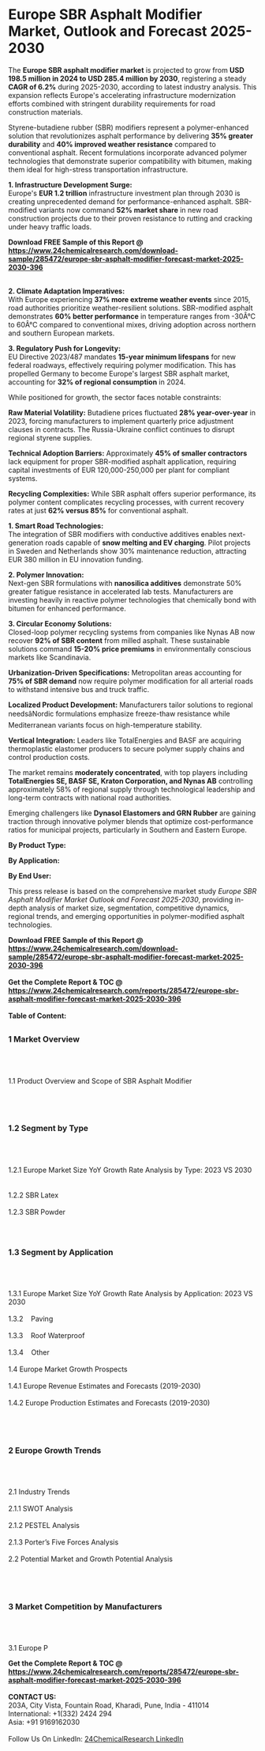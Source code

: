 <h1>Europe SBR Asphalt Modifier Market, Outlook and Forecast 2025-2030</h1><p>The <strong>Europe SBR asphalt modifier market</strong> is projected to grow from <strong>USD 198.5 million in 2024 to USD 285.4 million by 2030</strong>, registering a steady <strong>CAGR of 6.2%</strong> during 2025-2030, according to latest industry analysis. This expansion reflects Europe's accelerating infrastructure modernization efforts combined with stringent durability requirements for road construction materials.</p><p>Styrene-butadiene rubber (SBR) modifiers represent a polymer-enhanced solution that revolutionizes asphalt performance by delivering <strong>35% greater durability</strong> and <strong>40% improved weather resistance</strong> compared to conventional asphalt. Recent formulations incorporate advanced polymer technologies that demonstrate superior compatibility with bitumen, making them ideal for high-stress transportation infrastructure.</p><p><strong>1. Infrastructure Development Surge:</strong><br>
Europe's <strong>EUR 1.2 trillion</strong> infrastructure investment plan through 2030 is creating unprecedented demand for performance-enhanced asphalt. SBR-modified variants now command <strong>52% market share</strong> in new road construction projects due to their proven resistance to rutting and cracking under heavy traffic loads.</p><div><b>Download FREE Sample of this Report @ 
            <a href="https://www.24chemicalresearch.com/download-sample/285472/europe-sbr-asphalt-modifier-forecast-market-2025-2030-396">
            https://www.24chemicalresearch.com/download-sample/285472/europe-sbr-asphalt-modifier-forecast-market-2025-2030-396</a></b></div><br><p><strong>2. Climate Adaptation Imperatives:</strong><br>
With Europe experiencing <strong>37% more extreme weather events</strong> since 2015, road authorities prioritize weather-resilient solutions. SBR-modified asphalt demonstrates <strong>60% better performance</strong> in temperature ranges from -30Â°C to 60Â°C compared to conventional mixes, driving adoption across northern and southern European markets.</p><p><strong>3. Regulatory Push for Longevity:</strong><br>
EU Directive 2023/487 mandates <strong>15-year minimum lifespans</strong> for new federal roadways, effectively requiring polymer modification. This has propelled Germany to become Europe's largest SBR asphalt market, accounting for <strong>32% of regional consumption</strong> in 2024.</p><p>While positioned for growth, the sector faces notable constraints:</p><p><strong>Raw Material Volatility:</strong> Butadiene prices fluctuated <strong>28% year-over-year</strong> in 2023, forcing manufacturers to implement quarterly price adjustment clauses in contracts. The Russia-Ukraine conflict continues to disrupt regional styrene supplies.</p><p><strong>Technical Adoption Barriers:</strong> Approximately <strong>45% of smaller contractors</strong> lack equipment for proper SBR-modified asphalt application, requiring capital investments of EUR 120,000-250,000 per plant for compliant systems.</p><p><strong>Recycling Complexities:</strong> While SBR asphalt offers superior performance, its polymer content complicates recycling processes, with current recovery rates at just <strong>62% versus 85%</strong> for conventional asphalt.</p><p><strong>1. Smart Road Technologies:</strong><br>
The integration of SBR modifiers with conductive additives enables next-generation roads capable of <strong>snow melting and EV charging</strong>. Pilot projects in Sweden and Netherlands show 30% maintenance reduction, attracting EUR 380 million in EU innovation funding.</p><p><strong>2. Polymer Innovation:</strong><br>
Next-gen SBR formulations with <strong>nanosilica additives</strong> demonstrate 50% greater fatigue resistance in accelerated lab tests. Manufacturers are investing heavily in reactive polymer technologies that chemically bond with bitumen for enhanced performance.</p><p><strong>3. Circular Economy Solutions:</strong><br>
Closed-loop polymer recycling systems from companies like Nynas AB now recover <strong>92% of SBR content</strong> from milled asphalt. These sustainable solutions command <strong>15-20% price premiums</strong> in environmentally conscious markets like Scandinavia.</p><p><strong>Urbanization-Driven Specifications:</strong> Metropolitan areas accounting for <strong>75% of SBR demand</strong> now require polymer modification for all arterial roads to withstand intensive bus and truck traffic.</p><p><strong>Localized Product Development:</strong> Manufacturers tailor solutions to regional needsâNordic formulations emphasize freeze-thaw resistance while Mediterranean variants focus on high-temperature stability.</p><p><strong>Vertical Integration:</strong> Leaders like TotalEnergies and BASF are acquiring thermoplastic elastomer producers to secure polymer supply chains and control production costs.</p><p>The market remains <strong>moderately concentrated</strong>, with top players including <strong>TotalEnergies SE, BASF SE, Kraton Corporation, and Nynas AB</strong> controlling approximately 58% of regional supply through technological leadership and long-term contracts with national road authorities.</p><p>Emerging challengers like <strong>Dynasol Elastomers and GRN Rubber</strong> are gaining traction through innovative polymer blends that optimize cost-performance ratios for municipal projects, particularly in Southern and Eastern Europe.</p><p><strong>By Product Type:</strong></p><p><strong>By Application:</strong></p><p><strong>By End User:</strong></p><p>This press release is based on the comprehensive market study <em>Europe SBR Asphalt Modifier Market Outlook and Forecast 2025-2030</em>, providing in-depth analysis of market size, segmentation, competitive dynamics, regional trends, and emerging opportunities in polymer-modified asphalt technologies.</p><div><b>Download FREE Sample of this Report @ 
            <a href="https://www.24chemicalresearch.com/download-sample/285472/europe-sbr-asphalt-modifier-forecast-market-2025-2030-396">
            https://www.24chemicalresearch.com/download-sample/285472/europe-sbr-asphalt-modifier-forecast-market-2025-2030-396</a></b></div><br><div><b>Get the Complete Report & TOC @ 
            <a href="https://www.24chemicalresearch.com/reports/285472/europe-sbr-asphalt-modifier-forecast-market-2025-2030-396">
            https://www.24chemicalresearch.com/reports/285472/europe-sbr-asphalt-modifier-forecast-market-2025-2030-396</a></b></div><br>
            <b>Table of Content:</b><p><h2><span style="font-size:16px"><strong>1 Market Overview&nbsp;&nbsp; &nbsp;</strong></span></h2><br />
<br />
<p>1.1 Product Overview and Scope of SBR Asphalt Modifier&nbsp;</p><br />
<br />
<h2><strong><span style="font-size:16px">1.2 Segment by Type&nbsp;&nbsp; &nbsp;</span></strong></h2><br />
<br />
<p>1.2.1 Europe Market Size YoY Growth Rate Analysis by Type: 2023 VS 2030&nbsp;&nbsp; &nbsp;<br /><br />
1.2.2 SBR Latex&nbsp;&nbsp; &nbsp;<br /><br />
1.2.3 SBR Powder<br /><br />
<br />
<h2><span style="font-size:16px"><strong>1.3 Segment by Application&nbsp;&nbsp;</strong></span></h2><br />
<br />
<p>1.3.1 Europe Market Size YoY Growth Rate Analysis by Application: 2023 VS 2030&nbsp;&nbsp; &nbsp;<br /><br />
1.3.2&nbsp;&nbsp; &nbsp;Paving<br /><br />
1.3.3&nbsp;&nbsp; &nbsp;Roof Waterproof<br /><br />
1.3.4&nbsp;&nbsp; &nbsp;Other<br /><br />
1.4 Europe Market Growth Prospects&nbsp;&nbsp; &nbsp;<br /><br />
1.4.1 Europe Revenue Estimates and Forecasts (2019-2030)&nbsp;&nbsp; &nbsp;<br /><br />
1.4.2 Europe Production Estimates and Forecasts (2019-2030)&nbsp;&nbsp;</p><br />
<br />
<h2><span style="font-size:16px"><strong>2 Europe Growth Trends&nbsp;&nbsp; &nbsp;</strong></span></h2><br />
<br />
<p>2.1 Industry Trends&nbsp;&nbsp; &nbsp;<br /><br />
2.1.1 SWOT Analysis&nbsp;&nbsp; &nbsp;<br /><br />
2.1.2 PESTEL Analysis&nbsp;&nbsp; &nbsp;<br /><br />
2.1.3 Porter&rsquo;s Five Forces Analysis&nbsp;&nbsp; &nbsp;<br /><br />
2.2 Potential Market and Growth Potential Analysis&nbsp;&nbsp; &nbsp;</p><br />
<br />
<h2><span style="font-size:16px"><strong>3 Market Competition by Manufacturers&nbsp;&nbsp; </strong> </span></h2><br />
<br />
<p>3.1 Europe P</p><div><b>Get the Complete Report & TOC @ 
            <a href="https://www.24chemicalresearch.com/reports/285472/europe-sbr-asphalt-modifier-forecast-market-2025-2030-396">
            https://www.24chemicalresearch.com/reports/285472/europe-sbr-asphalt-modifier-forecast-market-2025-2030-396</a></b></div><br><b>CONTACT US:</b><br>
            203A, City Vista, Fountain Road, Kharadi, Pune, India - 411014<br>
            International: +1(332) 2424 294<br>
            Asia: +91 9169162030 <br><br>
            Follow Us On LinkedIn: <a href="https://www.linkedin.com/company/24chemicalresearch/">24ChemicalResearch LinkedIn</a>